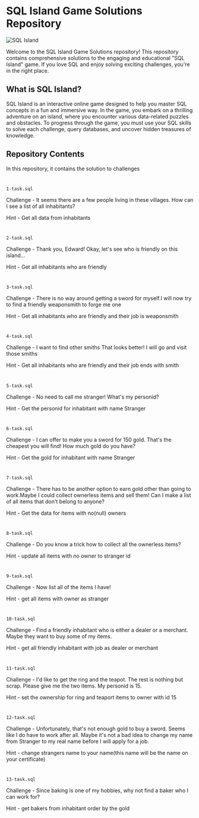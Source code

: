 
# SQL Island Game Solutions Repository

![SQL Island](https://example.com/sql_island_banner.jpg)

Welcome to the SQL Island Game Solutions repository! This repository contains comprehensive solutions to the engaging and educational "SQL Island" game. If you love SQL and enjoy solving exciting challenges, you're in the right place.

## What is SQL Island?

SQL Island is an interactive online game designed to help you master SQL concepts in a fun and immersive way. In the game, you embark on a thrilling adventure on an island, where you encounter various data-related puzzles and obstacles. To progress through the game, you must use your SQL skills to solve each challenge, query databases, and uncover hidden treasures of knowledge.

## Repository Contents

In this repository, it contains the solution to challenges

#
`1-task.sql`

Challenge - It seems there are a few people living in these villages. 
How can I see a list of all inhabitants?

Hint      - Get all data from inhabitants

#
`2-task.sql`

Challenge - Thank you, Edward! Okay, let's see who is friendly on this island...

Hint      - Get all inhabitants who are friendly

#
`3-task.sql`

Challenge - There is no way around getting a sword for myself.I will now try to find a friendly weaponsmith to forge me one

Hint      - Get all inhabitants who are friendly and their job is weaponsmith

#
`4-task.sql`

Challenge - I want to find other smiths That looks better! I will go and visit those smiths

Hint      - Get all inhabitants who are friendly and their job ends with smith

#
`5-task.sql`

Challenge - No need to call me stranger! What's my personid?

Hint      - Get the personid for inhabitant with name Stranger

#
`6-task.sql`

Challenge - I can offer to make you a sword for 150 gold. That's the cheapest you will find! How much gold do you have?

Hint      - Get the gold for inhabitant with name Stranger

#
`7-task.sql`

Challenge - There has to be another option to earn gold other than going to work.Maybe I could collect ownerless items and sell them! Can I make a list of all items that don't belong to anyone?

Hint      - Get the data for items with no(null) owners

#
`8-task.sql`

Challenge - Do you know a trick how to collect all the ownerless items?

Hint      - update all items with no owner to stranger id

#
`9-task.sql`

Challenge - Now list all of the items I have!

Hint      - get all items with owner as stranger

#
`10-task.sql`

Challenge - Find a friendly inhabitant who is either a dealer or a merchant. 
Maybe they want to buy some of my items.

Hint      - get all friendly inhabitant with job as dealer or merchant

#
`11-task.sql`

Challenge - I'd like to get the ring and the teapot. The rest is nothing but scrap.
Please give me the two items. My personid is 15.

Hint      - set the ownership for ring and teaport items to owner with id 15

#
`12-task.sql`

Challenge - Unfortunately, that's not enough gold to buy a sword. Seems like I do have to work after all. 
Maybe it's not a bad idea to change my name from Stranger to my real name before I will apply for a job.


Hint      - change strangers name to your name(this name will be the name on your certificate)

#
`13-task.sql`

Challenge - Since baking is one of my hobbies, why not find a baker who I can work for?


Hint      - get bakers from inhabitant order by the gold